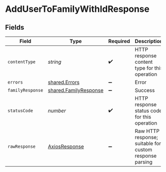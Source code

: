 # AddUserToFamilyWithIdResponse


## Fields

| Field                                                          | Type                                                           | Required                                                       | Description                                                    |
| -------------------------------------------------------------- | -------------------------------------------------------------- | -------------------------------------------------------------- | -------------------------------------------------------------- |
| `contentType`                                                  | *string*                                                       | :heavy_check_mark:                                             | HTTP response content type for this operation                  |
| `errors`                                                       | [shared.Errors](../../models/shared/errors.md)                 | :heavy_minus_sign:                                             | Error                                                          |
| `familyResponse`                                               | [shared.FamilyResponse](../../models/shared/familyresponse.md) | :heavy_minus_sign:                                             | Success                                                        |
| `statusCode`                                                   | *number*                                                       | :heavy_check_mark:                                             | HTTP response status code for this operation                   |
| `rawResponse`                                                  | [AxiosResponse](https://axios-http.com/docs/res_schema)        | :heavy_minus_sign:                                             | Raw HTTP response; suitable for custom response parsing        |